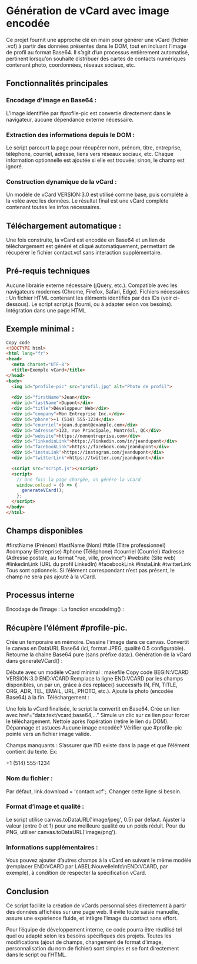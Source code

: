 # Génération de vCard avec image encodée
Ce projet fournit une approche clé en main pour générer une vCard (fichier .vcf) à partir des données présentes dans le DOM, tout en incluant l’image de profil au format Base64. Il s’agit d’un processus entièrement automatisé, pertinent lorsqu’on souhaite distribuer des cartes de contacts numériques contenant photo, coordonnées, réseaux sociaux, etc.

## Fonctionnalités principales
### Encodage d’image en Base64 :
L’image identifiée par #profile-pic est convertie directement dans le navigateur, aucune dépendance externe nécessaire.

### Extraction des informations depuis le DOM :
Le script parcourt la page pour récupérer nom, prénom, titre, entreprise, téléphone, courriel, adresse, liens vers réseaux sociaux, etc.
Chaque information optionnelle est ajoutée si elle est trouvée; sinon, le champ est ignoré.

### Construction dynamique de la vCard :
Un modèle de vCard VERSION:3.0 est utilisé comme base, puis complété à la volée avec les données.
Le résultat final est une vCard complète contenant toutes les infos nécessaires.

## Téléchargement automatique :
Une fois construite, la vCard est encodée en Base64 et un lien de téléchargement est généré et cliqué automatiquement, permettant de récupérer le fichier contact.vcf sans interaction supplémentaire.

## Pré-requis techniques
Aucune librairie externe nécessaire (jQuery, etc.).
Compatible avec les navigateurs modernes (Chrome, Firefox, Safari, Edge).
Fichiers nécessaires :
Un fichier HTML contenant les éléments identifiés par des IDs (voir ci-dessous).
Le script script.js (fourni, ou à adapter selon vos besoins).
Intégration dans une page HTML
## Exemple minimal :

```html
Copy code
<!DOCTYPE html>
<html lang="fr">
<head>
  <meta charset="UTF-8">
  <title>Exemple vCard</title>
</head>
<body>
  <img id="profile-pic" src="profil.jpg" alt="Photo de profil">
  
  <div id="firstName">Jean</div>
  <div id="lastName">Dupont</div>
  <div id="title">Développeur Web</div>
  <div id="company">Mon Entreprise Inc.</div>
  <div id="phone">+1 (514) 555-1234</div>
  <div id="courriel">jean.dupont@example.com</div>
  <div id="adresse">123, rue Principale, Montréal, QC</div>
  <div id="website">https://monentreprise.com</div>
  <div id="linkedinLink">https://linkedin.com/in/jeandupont</div>
  <div id="facebookLink">https://facebook.com/jeandupont</div>
  <div id="instaLink">https://instagram.com/jeandupont</div>
  <div id="twitterLink">https://twitter.com/jeandupont</div>

  <script src="script.js"></script>
  <script>
    // Une fois la page chargée, on génère la vCard
    window.onload = () => {
      generateVCard();
    };
  </script>
</body>
</html>
```
## Champs disponibles
#firstName (Prénom)
#lastName (Nom)
#title (Titre professionnel)
#company (Entreprise)
#phone (Téléphone)
#courriel (Courriel)
#adresse (Adresse postale, au format "rue, ville, province")
#website (Site web)
#linkedinLink (URL du profil LinkedIn)
#facebookLink
#instaLink
#twitterLink
Tous sont optionnels. Si l’élément correspondant n’est pas présent, le champ ne sera pas ajouté à la vCard.

## Processus interne
Encodage de l’image :
La fonction encodeImg() :

## Récupère l’élément #profile-pic.
Crée un <canvas> temporaire en mémoire.
Dessine l’image dans ce canvas.
Convertit le canvas en DataURL Base64 (ici, format JPEG, qualité 0.5 configurable).
Retourne la chaîne Base64 pure (sans préfixe data:).
Génération de la vCard dans generateVCard() :

Débute avec un modèle vCard minimal :
makefile
Copy code
BEGIN:VCARD
VERSION:3.0
END:VCARD
Remplace la ligne END:VCARD par les champs disponibles, un par un, grâce à des replace() successifs (N, FN, TITLE, ORG, ADR, TEL, EMAIL, URL, PHOTO, etc.).
Ajoute la photo (encodée Base64) à la fin.
Téléchargement :

Une fois la vCard finalisée, le script la convertit en Base64.
Crée un lien <a> avec href="data:text/vcard;base64,..."
Simule un clic sur ce lien pour forcer le téléchargement.
Nettoie après l’opération (retire le lien du DOM).
Dépannage et astuces
Aucune image encodée?
Vérifier que #profile-pic pointe vers un fichier image valide.

Champs manquants :
S’assurer que l’ID existe dans la page et que l’élément contient du texte.
Ex: <div id="phone">+1 (514) 555-1234</div>

### Nom du fichier :
Par défaut, link.download = 'contact.vcf';. Changer cette ligne si besoin.

### Format d’image et qualité :
Le script utilise canvas.toDataURL('image/jpeg', 0.5) par défaut. Ajuster la valeur (entre 0 et 1) pour une meilleure qualité ou un poids réduit.
Pour du PNG, utiliser canvas.toDataURL('image/png').

### Informations supplémentaires :
Vous pouvez ajouter d’autres champs à la vCard en suivant le même modèle (remplacer END:VCARD par LABEL:NouvelleInfo\nEND:VCARD, par exemple), à condition de respecter la spécification vCard.

## Conclusion
Ce script facilite la création de vCards personnalisées directement à partir des données affichées sur une page web. Il évite toute saisie manuelle, assure une expérience fluide, et intègre l’image du contact sans effort.

Pour l’équipe de développement interne, ce code pourra être réutilisé tel quel ou adapté selon les besoins spécifiques des projets. Toutes les modifications (ajout de champs, changement de format d’image, personnalisation du nom de fichier) sont simples et se font directement dans le script ou l’HTML.